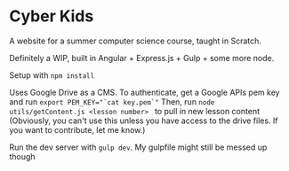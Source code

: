 # Cyber Kids
A website for a summer computer science course, taught in Scratch.

Definitely a WIP, built in Angular + Express.js + Gulp + some more node.

Setup with ```npm install```

Uses Google Drive as a CMS.
To authenticate, get a Google APIs pem key and run ```export PEM_KEY="`cat key.pem`"```
Then, run ```node utils/getContent.js <lesson number> ``` to pull in new lesson content
(Obviously, you can't use this unless you have access to the drive files. If you want to contribute, let me know.)

Run the dev server with ```gulp dev```. My gulpfile might still be messed up though

